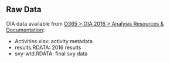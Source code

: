 
## Raw Data

OIA data available from [O365 > OIA 2016 > Analysis Resources & Documentation](https://southwickassociatesinc.sharepoint.com/:f:/s/oia2016-001recreationeconreport/ErpeL59p8aNMtFTwiB6A0J4B6RRlY3-o7yEKtN7SKLzkcg?e=ovrplt):

- Activities.xlsx: activity metadata
- results.RDATA: 2016 results
- svy-wtd.RDATA: final svy data
